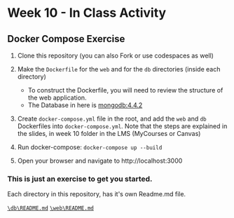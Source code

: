 # Week 10 - In Class Activity 
## Docker Compose Exercise

1. Clone this repository (you can also Fork or use codespaces as well)
2. Make the `Dockerfile` for the `web` and for the `db` directories (inside each directory)
    
    * To construct the Dockerfile, you will need to review the structure of the web application.
    * The Database in here is <a href='https://hub.docker.com/layers/library/mongo/4.4.2/images/sha256-31b5dbffc807a747e11a9e130df15a7a04ddd0bb56f9313c085835311984bba9'>mongodb:4.4.2</a>
      
3. Create `docker-compose.yml` file in the root, and add the `web` and `db` Dockerfiles into `docker-compose.yml`. Note that the steps are explained in the slides, in week 10 folder in the LMS (MyCourses or Canvas)
4. Run docker-compose: `docker-compose up --build`
5. Open your browser and navigate to http://localhost:3000

### **This is just an exercise to get you started.**


Each directory in this repository, has it's own Readme.md file.

<a href='./db/README.md' >`\db\README.md`</a>
<a href='./web/README.md' >`\web\README.md`</a>
